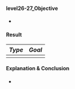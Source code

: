 #### level26-27_Objective

* 

#### Result

|**_Type_**|**_Goal_**|
|:--:|:--:|
|||

#### Explanation & Conclusion

* 